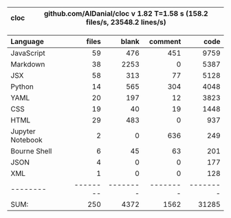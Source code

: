 cloc|github.com/AlDanial/cloc v 1.82  T=1.58 s (158.2 files/s, 23548.2 lines/s)
--- | ---

Language|files|blank|comment|code
:-------|-------:|-------:|-------:|-------:
JavaScript|59|476|451|9759
Markdown|38|2253|0|5387
JSX|58|313|77|5128
Python|14|565|304|4048
YAML|20|197|12|3823
CSS|19|40|19|1448
HTML|29|483|0|937
Jupyter Notebook|2|0|636|249
Bourne Shell|6|45|63|201
JSON|4|0|0|177
XML|1|0|0|128
--------|--------|--------|--------|--------
SUM:|250|4372|1562|31285
